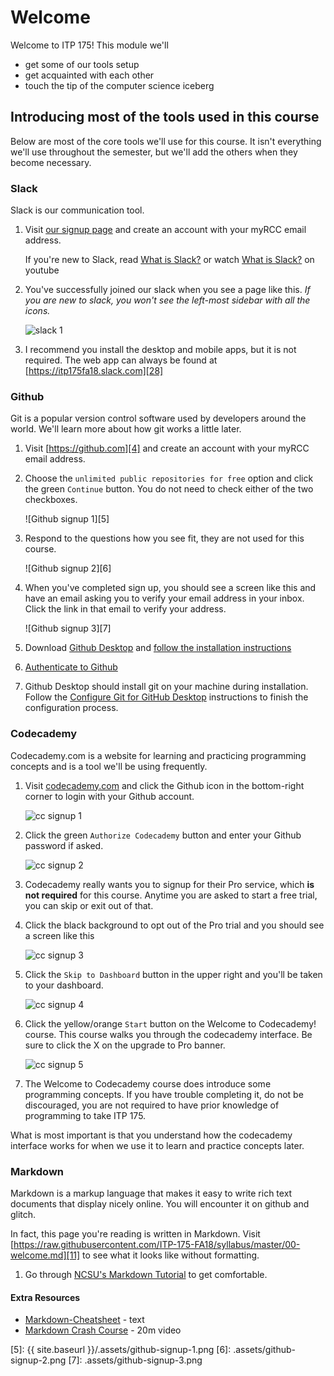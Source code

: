 # Welcome

Welcome to ITP 175! This module we'll

* get some of our tools setup
* get acquainted with each other
* touch the tip of the computer science iceberg

## Introducing most of the tools used in this course

Below are most of the core tools we'll use for this course. It isn't everything we'll use throughout the semester, but we'll add the others when they become necessary.

### Slack

Slack is our communication tool.

1. Visit [our signup page][1] and create an account with your myRCC email address.

    If you're new to Slack, read [What is Slack?][2] or watch [What is Slack?][3] on youtube

1. You've successfully joined our slack when you see a page like this. *If you are new to slack, you won't see the left-most sidebar with all the icons.*

    ![slack 1][27]

1. I recommend you install the desktop and mobile apps, but it is not required. The web app can always be found at [https://itp175fa18.slack.com][28]

### Github

Git is a popular version control software used by developers around the world. We'll learn more about how git works a little later.

1. Visit [https://github.com][4] and create an account with your myRCC email address.
1. Choose the `unlimited public repositories for free` option and click the green `Continue` button. You do not need to check either of the two checkboxes.

    ![Github signup 1][5]

1. Respond to the questions how you see fit, they are not used for this course.

    ![Github signup 2][6]

1. When you've completed sign up, you should see a screen like this and have an email asking you to verify your email address in your inbox. Click the link in that email to verify your address.

    ![Github signup 3][7]

1. Download [Github Desktop][17] and [follow the installation instructions][18]
1. [Authenticate to Github][19]
1. Github Desktop should install git on your machine during installation. Follow the [Configure Git for GitHub Desktop][20] instructions to finish the configuration process.

### Codecademy

Codecademy.com is a website for learning and practicing programming concepts and is a tool we'll be using frequently.

1. Visit [codecademy.com][21] and click the Github icon in the bottom-right corner to login with your Github account.

    ![cc signup 1][22]

1. Click the green `Authorize Codecademy` button and enter your Github password if asked.

    ![cc signup 2][23]

1. Codecademy really wants you to signup for their Pro service, which **is not required** for this course. Anytime you are asked to start a free trial, you can skip or exit out of that.
1. Click the black background to opt out of the Pro trial and you should see a screen like this

    ![cc signup 3][24]

1. Click the `Skip to Dashboard` button in the upper right and you'll be taken to your dashboard.

    ![cc signup 4][25]

1. Click the yellow/orange `Start` button on the Welcome to Codecademy! course. This course walks you through the codecademy interface. Be sure to click the X on the upgrade to Pro banner.

    ![cc signup 5][26]

1. The Welcome to Codecademy course does introduce some programming concepts. If you have trouble completing it, do not be discouraged, you are not required to have prior knowledge of programming to take ITP 175.

What is most important is that you understand how the codecademy interface works for when we use it to learn and practice concepts later.

### Markdown

Markdown is a markup language that makes it easy to write rich text documents that display nicely online. You will encounter it on github and glitch.

In fact, this page you're reading is written in Markdown. Visit [https://raw.githubusercontent.com/ITP-175-FA18/syllabus/master/00-welcome.md][11] to see what it looks like without formatting.

1. Go through [NCSU's Markdown Tutorial][13] to get comfortable.

#### Extra Resources

* [Markdown-Cheatsheet][12] - text
* [Markdown Crash Course][16] - 20m video

[//]: # (References)
[1]: https://itp175fa18.slack.com/signup
[2]: https://get.slack.help/hc/en-us/articles/115004071768-What-is-Slack-#channels
[3]: https://www.youtube.com/watch?v=9RJZMSsH7-g
[4]: https://github.com
[5]: {{ site.baseurl }}/.assets/github-signup-1.png
[6]: .assets/github-signup-2.png
[7]: .assets/github-signup-3.png

[11]: https://raw.githubusercontent.com/ITP-175-FA18/syllabus/master/00-welcome.md
[12]: https://github.com/adam-p/markdown-here/wiki/Markdown-Cheatsheet
[13]: https://ncsu-libraries.github.io/markdown-tutorial/lesson/1/
[16]: https://www.youtube.com/watch?v=HUBNt18RFbo
[17]: https://desktop.github.com/
[18]: https://help.github.com/desktop/guides/getting-started-with-github-desktop/installing-github-desktop/#platform-windows
[19]: https://help.github.com/desktop/guides/getting-started-with-github-desktop/authenticating-to-github
[20]: https://help.github.com/desktop/guides/getting-started-with-github-desktop/configuring-git-for-github-desktop
[21]: https://www.codecademy.com/
[22]: .assets/codecademy-1.png
[23]: .assets/codecademy-2.png
[24]: .assets/codecademy-3.png
[25]: .assets/codecademy-4.png
[26]: .assets/codecademy-5.png
[27]: .assets/slack-1.png
[28]: https://itp175fa18.slack.com
